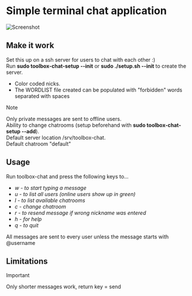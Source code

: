 # Simple terminal chat application
![Screenshot](https://github.com/william-andersson/chat/blob/main/Screenshot.png)

## Make it work

Set this up on a ssh server for users to chat with each other :)<br>
Run **sudo toolbox-chat-setup --init** or **sudo ./setup.sh --init** to create the server.

- Color coded nicks.
- The WORDLIST file created can be populated with "forbidden" words separated with spaces

> [!NOTE]
> Only private messages are sent to offline users.<br>
> Ability to change chatrooms (setup beforehand with **sudo toolbox-chat-setup --add**).<br>
> Default server location /srv/toolbox-chat.<br>
> Default chatroom "default"

## Usage
Run toolbox-chat and press the following keys to...

* *w - to start typing a message*
* *u - to list all users (online users show up in green)*
* *l - to list available chatrooms*
* *c - change chatroom*
* *r - to resend message if wrong nickname was entered*
* *h - for help*
* *q - to quit*

All messages are sent to every user unless the message starts with @username<br>

## Limitations
> [!IMPORTANT]
> Only shorter messages work, return key = send
